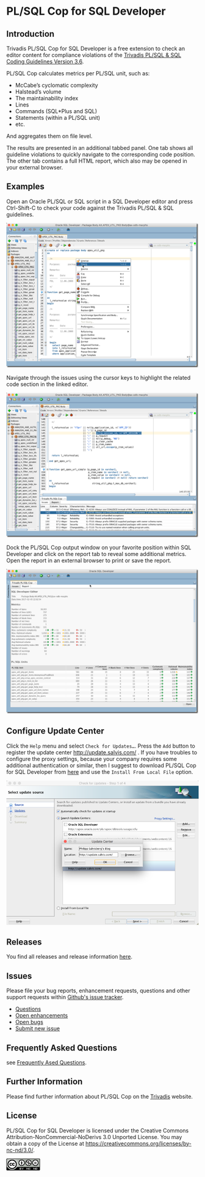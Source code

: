 # PL/SQL Cop for SQL Developer

## Introduction

Trivadis PL/SQL Cop for SQL Developer is a free extension to check an editor content for compliance violations of the [Trivadis PL/SQL & SQL Coding Guidelines Version 3.6](https://trivadis.github.io/plsql-and-sql-coding-guidelines/v3.6/).

PL/SQL Cop calculates metrics per PL/SQL unit, such as:

- McCabe’s cyclomatic complexity
- Halstead’s volume
- The maintainability index
- Lines
- Commands (SQL*Plus and SQL)
- Statements (within a PL/SQL unit)
- etc.

And aggregates them on file level.

The results are presented in an additional tabbed panel. One tab shows all guideline violations to quickly navigate to the corresponding code position. The other tab contains a full HTML report, which also may be opened in your external browser.

## Examples

Open an Oracle PL/SQL or SQL script in a SQL Developer editor and press Ctrl-Shift-C to check your code against the Trivadis PL/SQL & SQL guidelines.

![Check](images/tvdcc-sqldev-check.png)

Navigate through the issues using the cursor keys to highlight the related code section in the linked editor.

![Issues](images/tvdcc-sqldev-issues.png)

Dock the PL/SQL Cop output window on your favorite position within SQL Developer and click on the report tab to reveal some additional metrics. Open the report in an external browser to print or save the report.

![Report](images/tvdcc-sqldev-report.png)

## Configure Update Center

Click the `Help` menu and select `Check for Updates…`. Press the `Add` button to register the update center http://update.salvis.com/ . If you have troubles to configure the proxy settings, because your company requires some additional authentication or similar, then I suggest to download PL/SQL Cop for SQL Developer from [here](https://github.com/Trivadis/plsql-cop-sqldev/releases) and use the `Install From Local File` option.

![Update Center](images/salvis-update-center.png)

## Releases

You find all releases and release information [here](https://github.com/Trivadis/plsql-cop-sqldev/releases).

## Issues
Please file your bug reports, enhancement requests, questions and other support requests within [Github's issue tracker](https://help.github.com/articles/about-issues/).

* [Questions](https://github.com/trivadis/plsql-cop-sqldev/issues?q=is%3Aissue+label%3Aquestion)
* [Open enhancements](https://github.com/trivadis/plsql-cop-sqldev/issues?q=is%3Aopen+is%3Aissue+label%3Aenhancement)
* [Open bugs](https://github.com/trivadis/plsql-cop-sqldev/issues?q=is%3Aopen+is%3Aissue+label%3Abug)
* [Submit new issue](https://github.com/trivadis/plsql-cop-sqldev/issues/new)

## Frequently Asked Questions

see [Frequently Ased Questions](FAQ.md).

## Further Information

Please find further information about PL/SQL Cop on the [Trivadis](https://www.trivadis.com/en/plsql-cop) website.

## License

PL/SQL Cop for SQL Developer is licensed under the Creative Commons Attribution-NonCommercial-NoDerivs 3.0 Unported License. You may obtain a copy of the License at https://creativecommons.org/licenses/by-nc-nd/3.0/.

![CC-BY_NC-ND](images/CC-BY-NC-ND.png)
